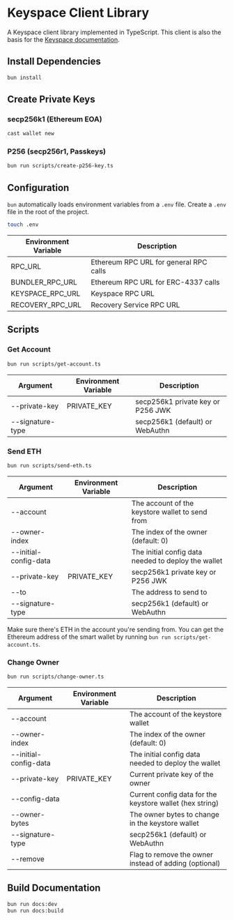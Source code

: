 # Keyspace Client Library

A Keyspace client library implemented in TypeScript. This client is also the basis for the [Keyspace documentation](https://docs.key.space/).

## Install Dependencies
```bash
bun install
```

## Create Private Keys

### secp256k1 (Ethereum EOA)

```bash
cast wallet new
```

### P256 (secp256r1, Passkeys)

```bash
bun run scripts/create-p256-key.ts
```

## Configuration

`bun` automatically loads environment variables from a `.env` file. Create a `.env` file in the root of the project.

```bash
touch .env
```

| Environment Variable | Description |
| --- | --- |
| RPC_URL | Ethereum RPC URL for general RPC calls |
| BUNDLER_RPC_URL | Ethereum RPC URL for ERC-4337 calls |
| KEYSPACE_RPC_URL | Keyspace RPC URL |
| RECOVERY_RPC_URL | Recovery Service RPC URL |

## Scripts

### Get Account
```bash
bun run scripts/get-account.ts
```

| Argument | Environment Variable | Description |
| --- | --- | --- |
| --private-key | PRIVATE_KEY | secp256k1 private key or P256 JWK |
| --signature-type | | secp256k1 (default) or WebAuthn |

### Send ETH
```bash
bun run scripts/send-eth.ts
```

| Argument | Environment Variable | Description |
| --- | --- | --- |
| --account | | The account of the keystore wallet to send from |
| --owner-index | | The index of the owner (default: 0) |
| --initial-config-data | | The initial config data needed to deploy the wallet |
| --private-key | PRIVATE_KEY | secp256k1 private key or P256 JWK |
| --to | | The address to send to |
| --signature-type | | secp256k1 (default) or WebAuthn |

Make sure there's ETH in the account you're sending from. You can get the Ethereum address of the smart wallet by running `bun run scripts/get-account.ts`.


### Change Owner
```bash
bun run scripts/change-owner.ts
```

| Argument | Environment Variable | Description |
| --- | --- | --- |
| --account | | The account of the keystore wallet |
| --owner-index | | The index of the owner (default: 0) |
| --initial-config-data | | The initial config data needed to deploy the wallet |
| --private-key | PRIVATE_KEY | Current private key of the owner |
| --config-data | | Current config data for the keystore wallet (hex string) |
| --owner-bytes | | The owner bytes to change in the keystore wallet |
| --signature-type | | secp256k1 (default) or WebAuthn |
| --remove | | Flag to remove the owner instead of adding (optional) |

## Build Documentation

```bash
bun run docs:dev
bun run docs:build
```
